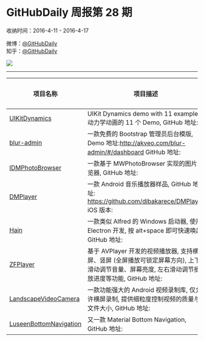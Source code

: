 # GitHubDaily 周报第 28 期

收纳时间：2016-4-11 - 2016-4-17

微博：[@GitHubDaily](https://weibo.com/GitHubDaily)    
知乎：[@GitHubDaily](https://www.zhihu.com/people/githubdaily)

![](https://raw.githubusercontent.com/GitHubDaily/GitHubDaily/master/assets/weixin.png)

---

项目名称 | 项目描述 | 示例图 | 微博
--- | --- | --- | ---
[UIKitDynamics](status.github_url) | UIKit Dynamics demo with 11 example 动力学动画的 11 个 Demo, GitHub 地址: | ![](http://ww3.sinaimg.cn/large/006fiYtfjw1f2cgbs2ubdg30ac0ietbw.gif) | [![](https://raw.githubusercontent.com/GitHubDaily/GitHubDaily/master/assets/sina_logo.png)](https://weibo.com/5722964389/DrpZcwu1y)
[blur-admin](status.github_url) | 一款免费的 Bootstrap 管理员后台模版, Demo 地址:http://akveo.com/blur-admin/#/dashboard GitHub 地址: | ![](http://ww3.sinaimg.cn/large/006fiYtfjw1f2w8ac2fd5j31hc0sjajt.jpg) | [![](https://raw.githubusercontent.com/GitHubDaily/GitHubDaily/master/assets/sina_logo.png)](https://weibo.com/5722964389/DrgAk9Jr3)
[IDMPhotoBrowser](status.github_url) | 一款基于 MWPhotoBrowser 实现的图片浏览器, GitHub 地址: | ![](http://ww2.sinaimg.cn/large/006fiYtfjw1f2cg86rm6lj306o0bu3z2.jpg) | [![](https://raw.githubusercontent.com/GitHubDaily/GitHubDaily/master/assets/sina_logo.png)](https://weibo.com/5722964389/Dr78cw1cw)
[DMPlayer](status.github_url) | 一款 Android 音乐播放器样品, GitHub 地址: https://github.com/dibakarece/DMPlayer iOS 版本: | ![](http://ww4.sinaimg.cn/large/006fiYtfjw1f2x1354lfmj30640ciaay.jpg) | [![](https://raw.githubusercontent.com/GitHubDaily/GitHubDaily/master/assets/sina_logo.png)](https://weibo.com/5722964389/Dr2rsDx2k)
[Hain](status.github_url) | 一款类似 Alfred 的 Windows 启动器, 使用 Electron 开发, 按 alt+space 即可快速唤起, GitHub 地址: | ![](http://ww2.sinaimg.cn/large/006fiYtfjw1f2cg73n3tkg30n40fcnpd.gif) | [![](https://raw.githubusercontent.com/GitHubDaily/GitHubDaily/master/assets/sina_logo.png)](https://weibo.com/5722964389/DqXHHDVdO)
[ZFPlayer](status.github_url) | 基于 AVPlayer 开发的视频播放器, 支持横屏、竖屏 (全屏播放可锁定屏幕方向), 上下滑动调节音量、屏幕亮度, 左右滑动调节播放进度等功能, GitHub 地址: | ![](http://ww3.sinaimg.cn/large/006fiYtfjw1f2vccgiykhj30j00apwh5.jpg) | [![](https://raw.githubusercontent.com/GitHubDaily/GitHubDaily/master/assets/sina_logo.png)](https://weibo.com/5722964389/DqOf0l3FL)
[LandscapeVideoCamera](status.github_url) | 一款功能强大的 Android 视频录制库, 仅允许横屏录制, 提供细粒度控制视频的质量与文件大小, GitHub 地址: | ![](http://ww4.sinaimg.cn/large/006fiYtfjw1f2u6ppwepug30ln0kbkjl.gif) | [![](https://raw.githubusercontent.com/GitHubDaily/GitHubDaily/master/assets/sina_logo.png)](https://weibo.com/5722964389/DqEOlaR37)
[LuseenBottomNavigation](status.github_url) | 又一款 Material Bottom Navigation, GitHub 地址: | ![](http://ww1.sinaimg.cn/large/006fiYtfjw1f2t13q7c8zg30dc07eac2.gif) | [![](https://raw.githubusercontent.com/GitHubDaily/GitHubDaily/master/assets/sina_logo.png)](https://weibo.com/5722964389/DqvnYhMjE)
